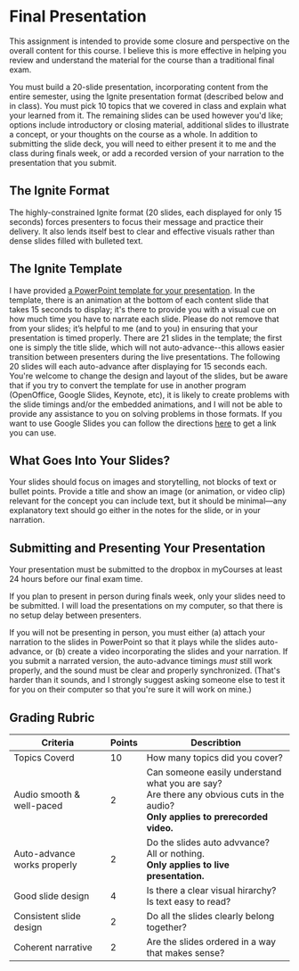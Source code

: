 # Final Presentation

This assignment is intended to provide some closure and perspective on the overall content for this course. I believe this is more effective in helping you review and understand the material for the course than a traditional final exam.

You must build a 20-slide presentation, incorporating content from the entire semester, using the Ignite presentation format (described below and in class). You must pick 10 topics that we covered in class and explain what your learned from it. The remaining slides can be used however you'd like; options include introductory or closing material, additional slides to illustrate a concept, or your thoughts on the course as a whole. In addition to submitting the slide deck, you will need to either present it to me and the class during finals week, or add a recorded version of your narration to the presentation that you submit.

## The Ignite Format

The highly-constrained Ignite format (20 slides, each displayed for only 15 seconds) forces presenters to focus their message and practice their delivery. It also lends itself best to clear and effective visuals rather than dense slides filled with bulleted text.

## The Ignite Template

 I have provided [a PowerPoint template for your presentation](IgniteTemplate.pptx). In the template, there is an animation at the bottom of each content slide that takes 15 seconds to display; it's there to provide you with a visual cue on how much time you have to narrate each slide. Please do not remove that from your slides; it’s helpful to me (and to you) in ensuring that your presentation is timed properly. There are 21 slides in the template; the first one is simply the title slide, which will not auto-advance--this allows easier transition between presenters during the live presentations. The following 20 slides will each auto-advance after displaying for 15 seconds each.  You're welcome to change the design and layout of the slides, but be aware that if you try to convert the template for use in another program (OpenOffice, Google Slides, Keynote, etc), it is likely to create problems with the slide timings and/or the embedded animations, and I will not be able to provide any assistance to you on solving problems in those formats. If you want to use Google Slides you can follow the directions [here](https://pointerclicker.com/how-to-make-slides-transition-automatically-in-google-slides#tab-con-2) to get a link you can use.

## What Goes Into Your Slides?

Your slides should focus on images and storytelling, not blocks of text or bullet points. Provide a title and show an image (or animation, or video clip) relevant for the concept you can include text, but it should be minimal—any explanatory text should go either in the notes for the slide, or in your narration.

## Submitting and Presenting Your Presentation

Your presentation must be submitted to the dropbox in myCourses at least 24 hours before our final exam time.

If you plan to present in person during finals week, only your slides need to be submitted. I will load the presentations on my computer, so that there is no setup delay between presenters.

If you will not be presenting in person, you must either (a) attach your narration to the slides in PowerPoint so that it plays while the slides auto-advance, or (b) create a video incorporating the slides and your narration. If you submit a narrated version, the auto-advance timings _must_ still work properly, and the sound must be clear and properly synchronized. (That's harder than it sounds, and I strongly suggest asking someone else to test it for you on their computer so that you're sure it will work on mine.)

## Grading Rubric

| Criteria                    | Points | Describtion                                                                                                                       |
| --------------------------- | ------ | --------------------------------------------------------------------------------------------------------------------------------- |
| Topics Coverd               | 10     | How many topics did you cover?                                                                                                    |
| Audio smooth & well-paced   | 2      | Can someone easily understand what you are say?<br>Are there any obvious cuts in the audio?<br>**Only applies to prerecorded video.** |
| Auto-advance works properly | 2      | Do the slides auto advvance?<br>All or nothing.<br>**Only applies to live presentation.**                                             |
| Good slide design           | 4      | Is there a clear visual hirarchy?<br>Is text easy to read?                                                                        |
| Consistent slide design     | 2      | Do all the slides clearly belong together?                                                                                        |
| Coherent narrative          | 2      | Are the slides ordered in a way that makes sense?                                                                                 |
